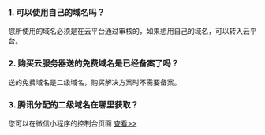 ### 1. 可以使用自己的域名吗？
您所使用的域名必须是在云平台通过审核的，如果想用自己的域名，可以转入云平台。

### 2. 购买云服务器送的免费域名是已经备案了吗？
送的免费域名是二级域名，购买解决方案时不需要备案。
 
### 3. 腾讯分配的二级域名在哪里获取？
您可以在微信小程序的控制台页面 [查看>>](http://console.tcecqpoc.fsphere.cn/la) 

